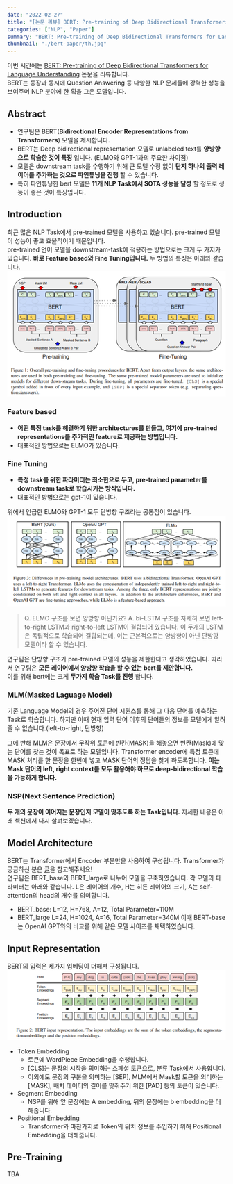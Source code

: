 ```yaml
---
date: "2022-02-27"
title: "[논문 리뷰] BERT: Pre-training of Deep Bidirectional Transformers for Language Understanding"
categories: ["NLP", "Paper"]
summary: "BERT: Pre-training of Deep Bidirectional Transformers for Language Understanding 논문을 리뷰합니다."
thumbnail: "./bert-paper/th.jpg"
---
```

이번 시간에는 [BERT: Pre-training of Deep Bidirectional Transformers for Language Understanding](https://arxiv.org/abs/1810.04805) 논문을 리뷰합니다.  
BERT는 등장과 동시에 Question Answering 등 다양한 NLP 문제들에 강력한 성능을 보여주며 NLP 분야에 한 획을 그은 모델입니다.  

## Abstract
- 연구팀은 BERT(**Bidirectional Encoder Representations from Transformers**) 모델을 제시합니다.
- BERT는 Deep bidirectional representation 모델로 unlabeled text를 **양방향으로 학습한 것이 특징** 입니다. (ELMO와 GPT-1과의 주요한 차이점)
- 모델은 downstream task를 수행하기 위해 큰 모델 수정 없이 **단지 하나의 출력 레이어를 추가하는 것으로 파인튜닝을 진행** 할 수 있습니다.
- 특히 파인튜닝한 bert 모델은 **11개 NLP Task에서 SOTA 성능을 달성** 할 정도로 성능이 좋은 것이 특징입니다.  

## Introduction
최근 많은 NLP Task에서 pre-trained 모델을 사용하고 있습니다. pre-trained 모델이 성능이 좋고 효율적이기 때문입니다.  
pre-trained 언어 모델을 downstream-task에 적용하는 방법으로는 크게 두 가지가 있습니다.
**바로 Feature based와 Fine Tuning입니다.** 두 방법의 특징은 아래와 같습니다.
![bert](./bert-paper/0.png "BERT 모델 구조")
### Feature based
- **어떤 특정 task를 해결하기 위한 architectures를 만들고, 여기에 pre-trained representations를 추가적인 feature로 제공하는 방법입니다.**
- 대표적인 방법으로는 ELMO가 있습니다.

### Fine Tuning
- **특정 task를 위한 파라미터는 최소한으로 두고, pre-trained parameter를 downstream task로 학습시키는 방식입니다.**
- 대표적인 방법으로는 gpt-1이 있습니다.  

위에서 언급한 ELMO와 GPT-1 모두 단방향 구조라는 공통점이 있습니다. 
![direction](./bert-paper/1.png "BERT VS GPT VS ELMO")
> Q. ELMO 구조를 보면 양방향 아닌가요?
> A.  bi-LSTM 구조를 자세히 보면 left-to-right LSTM과 right-to-left LSTM이 결합되어 있습니다. 이 두개의 LSTM은 독립적으로 학습되어 결합되는데, 이는 근본적으로는 양방향이 아닌 단방향 모델이라 할 수 있습니다.  

연구팀은 단방향 구조가 pre-trained 모델의 성능을 제한한다고 생각하였습니다. 따라서 연구팀은 **모든 레이어에서 양방향 학습을 할 수 있는 bert를 제안합니다.**  
이를 위해 bert에는 크게 **두가지 학습 Task를 진행** 합니다.  

### MLM(Masked Laguage Model)  
기존 Language Model의 경우 주어진 단어 시퀀스를 통해 그 다음 단어를 예측하는 Task로 학습합니다. 하지만 이때 현재 입력 단어 이후의 단어들의 정보를 모델에게 알려줄 수 없습니다.(left-to-right, 단방향) 

그에 반해 MLM은 문장에서 무작위 토큰에 빈칸(MASK)을 해놓으면 빈칸(Mask)에 맞는 단어를 찾는 것이 목표로 하는 모델입니다. Transformer encoder에 특정 토큰에 MASK 처리를 한 문장을 한번에 넣고 MASK 단어의 정답을 찾게 하도록합니다. **이는 Mask 단어의 left, right context를 모두 활용해야 하므로  deep-bidirectional  학습을 가능하게 합니다.**  

### NSP(Next Sentence Prediction)

**두 개의 문장이 이어지는 문장인지 모델이 맞추도록 하는 Task입니다.**  자세한 내용은 아래 섹션에서 다시 살펴보겠습니다.

## Model Architecture
BERT는 Transformer에서 Encoder 부분만을 사용하여 구성됩니다.
Transformer가 궁금하신 분은 [글](https://facerain.club/transformer-paper/)을 참고해주세요!  
연구팀은 BERT_base와 BERT_large로 나누어 모델을 구축하였습니다.
각 모델의 파라미터는 아래와 같습니다. L은 레이어의 개수, H는 히든 레이어의 크기, A는 self-attention의 head의 개수를 의미합니다.  
- BERT_base: L=12, H=768, A=12, Total Parameter=110M
- BERT_large L=24, H=1024, A=16, Total Parameter=340M
이때 BERT-base는 OpenAI GPT와의 비교를 위해 같은 모델 사이즈를 채택하였습니다.  

## Input Representation
BERT의 입력은 세가지 임베딩이 더해져 구성됩니다.
![input](./bert-paper/2.png "BERT의 Input")  
- Token Embedding
    - 토큰에 WordPiece Embedding을 수행합니다.
    - [CLS]는 문장의 시작을 의미하는 스페셜 토큰으로, 분류 Task에서 사용합니다.
    - 이외에도 문장의 구분을 의미하는 [SEP], MLM에서 Mask할 토큰을 의미하는 [MASK], 배치 데이터의 길이를 맞춰주기 위한 [PAD] 등의 토큰이 있습니다.
- Segment Embedding
    - NSP를 위해 앞 문장에는 A embedding, 뒤의 문장에는 b embedding을 더해줍니다.
- Positional Embedding
    - Transformer와 마찬가지로 Token의 위치 정보를 주입하기 위해 Positional Embedding을 더해줍니다.

## Pre-Training
TBA
